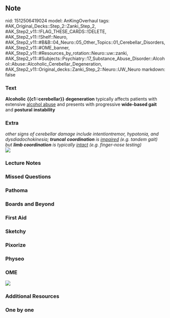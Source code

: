 ## Note
nid: 1512506419024
model: AnKingOverhaul
tags: #AK_Original_Decks::Step_2::Zanki_Step_2, #AK_Step2_v11::!FLAG_THESE_CARDS::!DELETE, #AK_Step2_v11::!Shelf::Neuro, #AK_Step2_v11::#B&B::04_Neuro::05_Other_Topics::01_Cerebellar_Disorders, #AK_Step2_v11::#OME_banner, #AK_Step2_v11::#Resources_by_rotation::Neuro::uw::zanki, #AK_Step2_v11::#Subjects::Psychiatry::17_Substance_Abuse_Disorder::Alcohol::Abuse::Alcoholic_Cerebellar_Degeneration, #AK_Step2_v11::Original_decks::Zanki_Step_2::Neuro::UW_Neuro
markdown: false

### Text
<b>Alcoholic</b> <b>{{c1::cerebellar}}</b> <b>degeneration</b>
typically affects patients with extensive <u>alcohol abuse</u> and
presents with progressive <b>wide-based gait</b> and
<b>postural</b> <b>instability</b>

### Extra
<div>
  <i>other signs of cerebellar damage include intentiontremor,
  hypotonia, and dysdiadochokinesia; <b>truncal</b>
  <b>coordination</b> is <u>impaired</u> (e.g. tandem gait) but
  <b>limb coordination</b> is typically <u>intact</u> (e.g.
  finger-nose testing)</i>
</div><img src="alc.png">

### Lecture Notes


### Missed Questions


### Pathoma


### Boards and Beyond


### First Aid


### Sketchy


### Pixorize


### Physeo


### OME
<div class="ome-widget">
  <a href="https://onlinemeded.org?ref=anki"><img src=
  "_OME_AnkiFlashcards_General_3.png"></a>
</div>

### Additional Resources


### One by one

